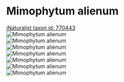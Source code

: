 
Mimophytum alienum
==================
  
[iNaturalist taxon id: 770443](https://www.inaturalist.org/taxa/770443)  
![Mimophytum alienum](https://inaturalist-open-data.s3.amazonaws.com/photos/145270558/medium.jpeg)  
![Mimophytum alienum](https://inaturalist-open-data.s3.amazonaws.com/photos/145272236/medium.jpg)  
![Mimophytum alienum](https://inaturalist-open-data.s3.amazonaws.com/photos/145272242/medium.jpg)  
![Mimophytum alienum](https://inaturalist-open-data.s3.amazonaws.com/photos/145272247/medium.jpg)  
![Mimophytum alienum](https://inaturalist-open-data.s3.amazonaws.com/photos/145272258/medium.jpg)  
![Mimophytum alienum](https://inaturalist-open-data.s3.amazonaws.com/photos/145272260/medium.jpg)  
![Mimophytum alienum](https://inaturalist-open-data.s3.amazonaws.com/photos/145272263/medium.jpg)